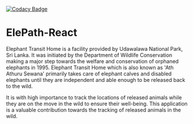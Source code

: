 [![Codacy Badge](https://api.codacy.com/project/badge/Grade/a885d57fcf474fb491ee7ae4aeb9cfa1)](https://www.codacy.com/app/pamuditha/ElePath-React?utm_source=github.com&amp;utm_medium=referral&amp;utm_content=CodeLanka/ElePath-React&amp;utm_campaign=Badge_Grade)
# ElePath-React
Elephant Transit Home is a facility provided by Udawalawa National Park, Sri Lanka. It was initiated by the Department of Wildlife Conservation making a major step towards the welfare and conservation of orphaned elephants in 1995. 
Elephant Transit Home which is also known as 'Ath Athuru Sewana' primarily takes care of elephant calves and disabled elephants until they are independent and able enough to be released back to the wild. 

It is with high importance to track the locations of released animals while they are on the move in the wild to ensure their well-being. This application is a valuable contribution towards the tracking of released animals in the wild.

